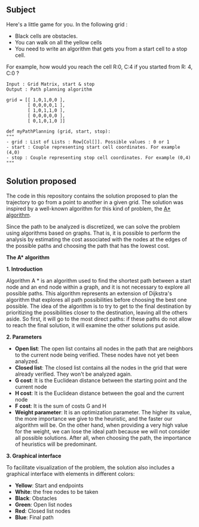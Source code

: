 Subject
-----

Here's a little game for you. In the following grid :
- Black cells are obstacles.
- You can walk on all the yellow cells
- You need to write an algorithm that gets you from a start cell to a stop cell.

For example, how would you reach the cell R:0, C:4 if you started from R: 4, C:0 ? 

```
Input : Grid Matrix, start & stop
Output : Path planning algorithm
```
```
grid = [[ 1,0,1,0,0 ],
        [ 0,0,0,0,1 ],
        [ 1,0,1,1,0 ],
        [ 0,0,0,0,0 ],
        [ 0,1,0,1,0 ]]
```
```
def myPathPlanning (grid, start, stop):
"""
- grid : List of Lists : Row[Col[]]. Possible values : 0 or 1
- start : Couple representing start cell coordinates. For example (4,0)
- stop : Couple representing stop cell coordinates. For example (0,4)
""" 
```


Solution proposed
-----

The code in this repository contains the solution proposed to plan the trajectory to go from a point to another in a given grid. The solution was inspired by a well-known algorithm for this kind of problem, the [A* algorithm](https://en.wikipedia.org/wiki/A*_search_algorithm).

Since the path to be analyzed is discretized, we can solve the problem using algorithms based on graphs. That is, it is possible to perform the analysis by estimating the cost associated with the nodes at the edges of the possible paths and choosing the path that has the lowest cost.

**The A\* algorithm**

**1. Introduction**

Algorithm A * is an algorithm used to find the shortest path between a start node and an end node within a graph, and it is not necessary to explore all possible paths. This algorithm represents an extension of Dijkstra's algorithm that explores all path possibilities before choosing the best one possible.
The idea of the algorithm is to try to get to the final destination by prioritizing the possibilities closer to the destination, leaving all the others aside. So first, it will go to the most direct paths: if these paths do not allow to reach the final solution, it will examine the other solutions put aside.

**2. Parameters**

* **Open list**: The open list contains all nodes in the path that are neighbors to the current node being verified. These nodes have not yet been analyzed.
* **Closed list**: The closed list contains all the nodes in the grid that were already verified. They won't be analyzed again.
* **G cost**: It is the Euclidean distance between the starting point and the current node
* **H cost**: It is the Euclidean distance between the goal and the current node
* **F cost**: It is the sum of costs G and H
* **Weight parameter**: It is an optimization parameter. The higher its value, the more importance we give to the heuristic, and the faster our algorithm will be. On the other hand, when providing a very high value for the weight, we can lose the ideal path because we will not consider all possible solutions. After all, when choosing the path, the importance of heuristics will be predominant.

**3. Graphical interface**

To facilitate visualization of the problem, the solution also includes a graphical interface with elements in different colors:
* **Yellow**: Start and endpoints
* **White**: the free nodes to be taken
* **Black**: Obstacles
* **Green**: Open list nodes
* **Red**: Closed list nodes
* **Blue**: Final path
